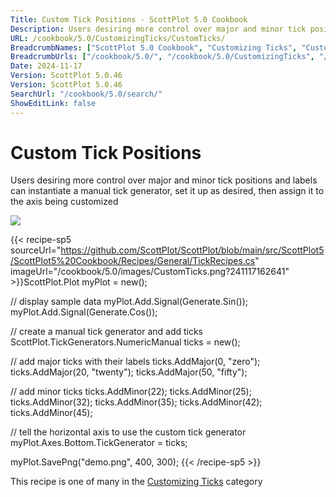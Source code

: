 ```yaml
---
Title: Custom Tick Positions - ScottPlot 5.0 Cookbook
Description: Users desiring more control over major and minor tick positions and labels can instantiate a manual tick generator, set it up as desired, then assign it to the axis being customized
URL: /cookbook/5.0/CustomizingTicks/CustomTicks/
BreadcrumbNames: ["ScottPlot 5.0 Cookbook", "Customizing Ticks", "Custom Tick Positions"]
BreadcrumbUrls: ["/cookbook/5.0/", "/cookbook/5.0/CustomizingTicks", "/cookbook/5.0/CustomizingTicks/CustomTicks"]
Date: 2024-11-17
Version: ScottPlot 5.0.46
Version: ScottPlot 5.0.46
SearchUrl: "/cookbook/5.0/search/"
ShowEditLink: false
---
```



<div class='d-flex align-items-center mt-5'>
<h1 class='me-2 text-dark my-0 border-0'>Custom Tick Positions</h1>
</div>

Users desiring more control over major and minor tick positions and labels can instantiate a manual tick generator, set it up as desired, then assign it to the axis being customized

[![](/cookbook/5.0/images/CustomTicks.png?241117162641)](/cookbook/5.0/images/CustomTicks.png?241117162641)

{{< recipe-sp5 sourceUrl="https://github.com/ScottPlot/ScottPlot/blob/main/src/ScottPlot5/ScottPlot5%20Cookbook/Recipes/General/TickRecipes.cs" imageUrl="/cookbook/5.0/images/CustomTicks.png?241117162641" >}}ScottPlot.Plot myPlot = new();

// display sample data
myPlot.Add.Signal(Generate.Sin());
myPlot.Add.Signal(Generate.Cos());

// create a manual tick generator and add ticks
ScottPlot.TickGenerators.NumericManual ticks = new();

// add major ticks with their labels
ticks.AddMajor(0, "zero");
ticks.AddMajor(20, "twenty");
ticks.AddMajor(50, "fifty");

// add minor ticks
ticks.AddMinor(22);
ticks.AddMinor(25);
ticks.AddMinor(32);
ticks.AddMinor(35);
ticks.AddMinor(42);
ticks.AddMinor(45);

// tell the horizontal axis to use the custom tick generator
myPlot.Axes.Bottom.TickGenerator = ticks;

myPlot.SavePng("demo.png", 400, 300);
{{< /recipe-sp5 >}}

<div class='my-5 text-center'>This recipe is one of many in the <a href='/cookbook/5.0/CustomizingTicks'>Customizing Ticks</a> category</div>


